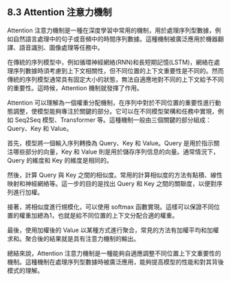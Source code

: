 ## 8.3 Attention 注意力機制

Attention 注意力機制是一種在深度學習中常用的機制，用於處理序列型數據，例如自然語言處理中的句子或音頻中的時間序列數據。這種機制被廣泛應用於機器翻譯、語音識別、圖像處理等任務中。

在傳統的序列模型中，例如循環神經網絡(RNN)和長短期記憶(LSTM)，網絡在處理序列數據時須考慮到上下文相關性，但不同位置的上下文重要性是不同的。然而傳統的序列模型通常具有固定大小的狀態，無法自適應地對不同的上下文給予不同的重要性。這時候，Attention 機制就發揮了作用。

Attention 可以理解為一個權重分配機制，在序列中對於不同位置的重要性進行動態調整，使模型能夠專注於關鍵的部分。它可以在不同模型架構和任務中實現，例如 Seq2Seq 模型、Transformer 等。這種機制一般由三個關鍵的部分組成：Query、Key 和 Value。

首先，模型將一個輸入序列轉換為 Query、Key 和 Value。Query 是用於指示關注哪些部分的向量，Key 和 Value 則是用於儲存序列信息的向量。通常情況下，Query 的維度和 Key 的維度是相同的。

然後，計算 Query 與 Key 之間的相似度。常用的計算相似度的方法有點積、線性映射和神經網絡等。這一步的目的是找出 Query 和 Key 之間的關聯度，以便對序列進行加權。

接著，將相似度進行規模化，可以使用 softmax 函數實現。這樣可以保證不同位置的權重加總為1，也就是給不同位置的上下文分配合適的權重。

最後，使用加權後的 Value 以某種方式進行聚合，常見的方法有加權平均和加權求和。聚合後的結果就是具有注意力機制的輸出。

總結來說，Attention 注意力機制是一種能夠自適應調整不同位置上下文重要性的機制。這種機制在處理序列型數據時被廣泛應用，能夠提高模型的性能和對其背後模式的理解。
